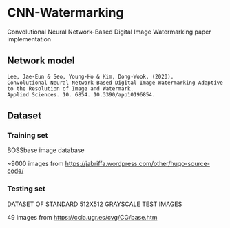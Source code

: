 # CNN-Watermarking
Convolutional Neural Network-Based Digital Image Watermarking paper implementation

## Network model

    Lee, Jae-Eun & Seo, Young-Ho & Kim, Dong-Wook. (2020).
    Convolutional Neural Network-Based Digital Image Watermarking Adaptive to the Resolution of Image and Watermark. 
    Applied Sciences. 10. 6854. 10.3390/app10196854. 

## Dataset

### Training set

BOSSbase image database

~9000 images from https://jabriffa.wordpress.com/other/hugo-source-code/

### Testing set

DATASET OF STANDARD 512X512 GRAYSCALE TEST IMAGES

49 images from https://ccia.ugr.es/cvg/CG/base.htm

